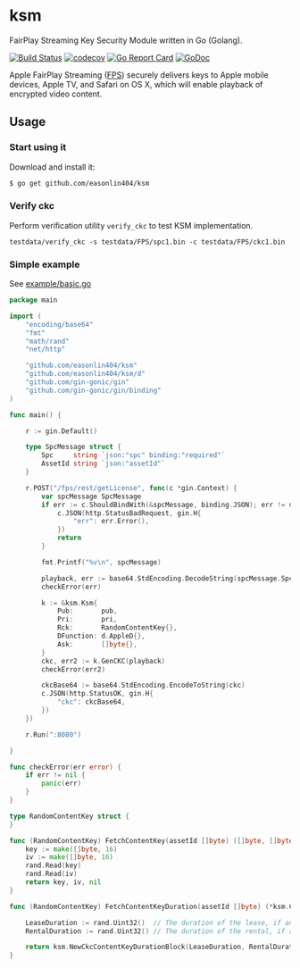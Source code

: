 # ksm

FairPlay Streaming Key Security Module written in Go (Golang).

[![Build Status](https://travis-ci.org/easonlin404/ksm.svg)](https://travis-ci.org/easonlin404/ksm)
[![codecov](https://codecov.io/gh/easonlin404/ksm/branch/master/graph/badge.svg)](https://codecov.io/gh/easonlin404/ksm)
[![Go Report Card](https://goreportcard.com/badge/github.com/easonlin404/ksm)](https://goreportcard.com/report/github.com/easonlin404/ksm)
[![GoDoc](https://godoc.org/github.com/easonlin404/ksm?status.svg)](https://godoc.org/github.com/easonlin404/ksm)


Apple FairPlay Streaming ([FPS](https://developer.apple.com/streaming/fps/)) securely delivers keys to Apple mobile devices, Apple TV, and Safari on OS X, which will enable playback of encrypted video content.

## Usage

### Start using it

Download and install it:

```bash
$ go get github.com/easonlin404/ksm
```

### Verify ckc
Perform verification utility `verify_ckc` to test KSM implementation.
```
testdata/verify_ckc -s testdata/FPS/spc1.bin -c testdata/FPS/ckc1.bin
```

### Simple example

See [example/basic.go](example/basic.go)

```go
package main

import (
	"encoding/base64"
	"fmt"
	"math/rand"
	"net/http"

	"github.com/easonlin404/ksm"
	"github.com/easonlin404/ksm/d"
	"github.com/gin-gonic/gin"
	"github.com/gin-gonic/gin/binding"
)

func main() {

	r := gin.Default()

	type SpcMessage struct {
		Spc     string `json:"spc" binding:"required"`
		AssetId string `json:"assetId"`
	}

	r.POST("/fps/rest/getLicense", func(c *gin.Context) {
		var spcMessage SpcMessage
		if err := c.ShouldBindWith(&spcMessage, binding.JSON); err != nil {
			c.JSON(http.StatusBadRequest, gin.H{
				"err": err.Error(),
			})
			return
		}

		fmt.Printf("%v\n", spcMessage)

		playback, err := base64.StdEncoding.DecodeString(spcMessage.Spc)
		checkError(err)

		k := &ksm.Ksm{
			Pub:       pub,
			Pri:       pri,
			Rck:       RandomContentKey{},
			DFunction: d.AppleD{},
			Ask:       []byte{},
		}
		ckc, err2 := k.GenCKC(playback)
		checkError(err2)

		ckcBase64 := base64.StdEncoding.EncodeToString(ckc)
		c.JSON(http.StatusOK, gin.H{
			"ckc": ckcBase64,
		})
	})

	r.Run(":8080")

}

func checkError(err error) {
	if err != nil {
		panic(err)
	}
}

type RandomContentKey struct {
}

func (RandomContentKey) FetchContentKey(assetId []byte) ([]byte, []byte, error) {
	key := make([]byte, 16)
	iv := make([]byte, 16)
	rand.Read(key)
	rand.Read(iv)
	return key, iv, nil
}

func (RandomContentKey) FetchContentKeyDuration(assetId []byte) (*ksm.CkcContentKeyDurationBlock, error) {

	LeaseDuration := rand.Uint32()  // The duration of the lease, if any, in seconds.
	RentalDuration := rand.Uint32() // The duration of the rental, if any, in seconds.

	return ksm.NewCkcContentKeyDurationBlock(LeaseDuration, RentalDuration), nil
}
